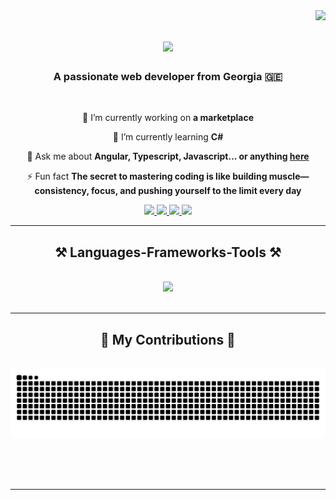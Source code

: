 <img align="right" src="https://visitor-badge.laobi.icu/badge?page_id=BAINDA.BAINDA" />

<h1 align="center">
    <img src="https://readme-typing-svg.herokuapp.com/?font=Righteous&size=35&center=true&vCenter=true&width=500&height=70&duration=4000&lines=Hey+There!+👋;+I'm+BAINDA!;" />
</h1>

<h3 align="center">A passionate web developer from Georgia 🇬🇪</h3>

<br/>

<div align="center">
 
 🔭 I’m currently working on **a marketplace**
 
 🌱 I’m currently learning **C#**

💬 Ask me about **Angular, Typescript, Javascript... or anything [here](https://github.com/BAINDA/BAINDA/issues)**

⚡ Fun fact **The secret to mastering coding is like building muscle—consistency, focus, and pushing yourself to the limit every day**

 </div>
 
<div align="center"> 
  <a href="mailto:giorgibainda14@gmail.com">
    <img src="https://img.shields.io/badge/Gmail-333333?style=for-the-badge&logo=gmail&logoColor=red" />
  </a>
   <a href="https://www.linkedin.com/in/giorgi-baindurashvili-a343ba339/" target="_blank">
    <img src="https://img.shields.io/badge/LinkedIn-0077B5?style=for-the-badge&logo=linkedin&logoColor=white" target="_blank" />
  </a>
   <a href="https://baindainfo.netlify.app/"  target="_blank">
     <img src="https://img.shields.io/badge/Portfolio-FF5722?style=for-the-badge&logo=todoist&logoColor=white" target="_blank" /> 
  </a>
   <a href="https://www.instagram.com/bainda14/" target="_blank">
    <img src="https://img.shields.io/badge/Instagram-E4405F?style=for-the-badge&logo=instagram&logoColor=white" target="_blank" />
  </a>
</div>

 <hr/>
 
<h2 align="center">⚒️ Languages-Frameworks-Tools ⚒️</h2>
<br/>
<div align="center">
    <img src="https://skillicons.dev/icons?i=html,css,scss,javascript,typescript,angular,bootstrap,tailwind,cs,dotnet,vscode,visualstudio,git,github,figma,netlify,vercel" />
</div>

<br/>
<hr/>

<div align="center">
  <h2>🐍 My Contributions 🐍</h2>
  <br>
  <img alt="snake eating my contributions" src="https://raw.githubusercontent.com/BAINDA/BAINDA/output/github-contribution-grid-snake.svg" />
  
  <br/><br/><br/>
</div>

<hr/>
